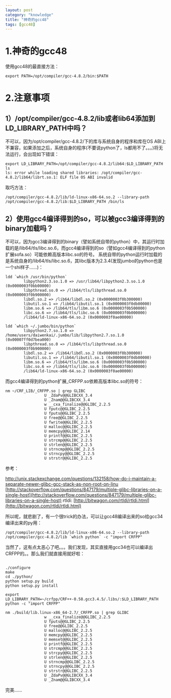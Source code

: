```yaml
---
layout: post
category: "knowledge"
title: "神奇的gcc48"
tags: [gcc48]
---
```


# 1.神奇的gcc48

使用gcc48的最直接方法：

```shell
export PATH=/opt/compiler/gcc-4.8.2/bin:$PATH
```

# 2.注意事项

## 1）/opt/compiler/gcc-4.8.2/lib或者lib64添加到LD_LIBRARY_PATH中吗？

不可以，因为/opt/compiler/gcc-4.8.2/下的库与系统自身的程序和库在OS ABI上不兼容，如果添加之后，系统自身的程序(不要说python了，ls都用不了。。。)将无法运行，会出现如下错误：

```shell
export LD_LIBRARY_PATH=/opt/compiler/gcc-4.8.2/lib64:$LD_LIBRARY_PATH
ls
ls: error while loading shared libraries: /opt/compiler/gcc-4.8.2/lib64/librt.so.1: ELF file OS ABI invalid
```

取巧方法：

```shell
/opt/compiler/gcc-4.8.2/lib/ld-linux-x86-64.so.2 --library-path /opt/compiler/gcc-4.8.2/lib:$LD_LIBRARY_PATH /bin/ls
```

## 2）使用gcc4编译得到的so，可以被gcc3编译得到的binary加载吗？ 

不可以，因为gcc3编译得到的binary（譬如系统自带的python）中，其运行时加载的是/lib64/tls/libc.so.6，而gcc4编译得到的so（譬如gcc4编译得到的python扩展sofa.so）可能依赖高版本libc.so的符号。
系统自带的python运行时加载的是系统自身的/lib64/tls/libc.so.6，其libc版本为2.3.4(发现jumbo的python也是一个shi样子……)：

```shell
ldd `which /usr/bin/python`
        libpython2.3.so.1.0 => /usr/lib64/libpython2.3.so.1.0 (0x0000003f0bb00000)
        libpthread.so.0 => /lib64/tls/libpthread.so.0 (0x0000003f0b900000)
        libdl.so.2 => /lib64/libdl.so.2 (0x0000003f0b300000)
        libutil.so.1 => /lib64/libutil.so.1 (0x0000003f0db00000)
        libm.so.6 => /lib64/tls/libm.so.6 (0x0000003f0b500000)
        libc.so.6 => /lib64/tls/libc.so.6 (0x0000003f0b000000)
        /lib64/ld-linux-x86-64.so.2 (0x0000003f0ae00000)

ldd `which ~/.jumbo/bin/python`
        libpython2.7.so.1.0 => /home/users/daiwenkai/.jumbo/lib/libpython2.7.so.1.0 (0x00007ff0d7bea000)
        libpthread.so.0 => /lib64/tls/libpthread.so.0 (0x0000003f0b900000)
        libdl.so.2 => /lib64/libdl.so.2 (0x0000003f0b300000)
        libutil.so.1 => /lib64/libutil.so.1 (0x0000003f0db00000)
        libm.so.6 => /lib64/tls/libm.so.6 (0x0000003f0b500000)
        libc.so.6 => /lib64/tls/libc.so.6 (0x0000003f0b000000)
        /lib64/ld-linux-x86-64.so.2 (0x0000003f0ae00000)
```

而gcc4编译得到的python扩展_CRFPP.so依赖高版本libc.so的符号：

```shell
nm ~/CRF_LIB/_CRFPP.so | grep GLIBC
                 U _ZdaPv@@GLIBCXX_3.4
                 U _Znam@@GLIBCXX_3.4
                 w __cxa_finalize@@GLIBC_2.2.5
                 U fputc@@GLIBC_2.2.5
                 U fputs@@GLIBC_2.2.5
                 U free@@GLIBC_2.2.5
                 U fwrite@@GLIBC_2.2.5
                 U malloc@@GLIBC_2.2.5
                 U memcpy@@GLIBC_2.14
                 U printf@@GLIBC_2.2.5
                 U strcmp@@GLIBC_2.2.5
                 U strlen@@GLIBC_2.2.5
                 U strncmp@@GLIBC_2.2.5
                 U strncpy@@GLIBC_2.2.5
                 U strstr@@GLIBC_2.2.5
```

参考：

[http://unix.stackexchange.com/questions/132158/how-do-i-maintain-a-separate-newer-glibc-gcc-stack-as-non-root-on-linu
](http://unix.stackexchange.com/questions/132158/how-do-i-maintain-a-separate-newer-glibc-gcc-stack-as-non-root-on-linu)
[http://stackoverflow.com/questions/847179/multiple-glibc-libraries-on-a-single-host](http://stackoverflow.com/questions/847179/multiple-glibc-libraries-on-a-single-host)
rtldi: [http://bitwagon.com/rtldi/rtldi.html](http://bitwagon.com/rtldi/rtldi.html)


所以呢，就悲剧了，有一个很trick的办法，可以让gcc48编译出来的so给gcc34编译出来的py用：

```shell
/opt/compiler/gcc-4.8.2/lib/ld-linux-x86-64.so.2 --library-path /opt/compiler/gcc-4.8.2/lib `which python` -c "import CRFPP"
```

当然了，这有点太恶心了吧。。。我们发现，其实直接用gcc34也可以编译出CRFPP的。。那么我们就直接用就好啦：

```shell

./configure
make
cd ./python/
python setup.py build
python setup.py install

export LD_LIBRARY_PATH=~/crfpp/CRF++-0.58.gcc3.4.5/.libs/:$LD_LIBRARY_PATH 
python -c "import CRFPP"

nm ./build/lib.linux-x86_64-2.7/_CRFPP.so | grep GLIBC
                 w __cxa_finalize@@GLIBC_2.2.5
                 U fputs@@GLIBC_2.2.5
                 U free@@GLIBC_2.2.5
                 U malloc@@GLIBC_2.2.5
                 U memcpy@@GLIBC_2.2.5
                 U memset@@GLIBC_2.2.5
                 U printf@@GLIBC_2.2.5
                 U strcmp@@GLIBC_2.2.5
                 U strcpy@@GLIBC_2.2.5
                 U strlen@@GLIBC_2.2.5
                 U strncmp@@GLIBC_2.2.5
                 U strncpy@@GLIBC_2.2.5
                 U strstr@@GLIBC_2.2.5
                 U _ZdaPv@@GLIBCXX_3.4
                 U _Znam@@GLIBCXX_3.4

```

完美……
